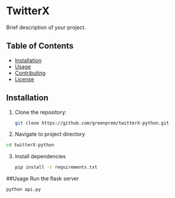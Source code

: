 # TwitterX

Brief description of your project.

## Table of Contents

- [Installation](#installation)
- [Usage](#usage)
- [Contributing](#contributing)
- [License](#license)

## Installation

1. Clone the repository:
   ```sh
   git clone https://github.com/greenprem/twitterX-python.git
2. Navigate to project directory
  ```sh
  cd twitterX-python
```
3. Install dependencies
   ```sh
   pip install -r requirements.txt
   ```

##Usage
Run the flask server
  ```
python api.py
```

